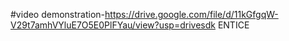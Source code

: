 #video demonstration-https://drive.google.com/file/d/11kGfgqW-V29t7amhVYluE7O5E0PlFYau/view?usp=drivesdk
ENTICE
